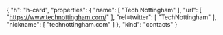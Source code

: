 {
  "h": "h-card",
  "properties": {
    "name": [
      "Tech Nottingham"
    ],
    "url": [
      "https://www.technottingham.com/"
    ],
    "rel=twitter": [
      "TechNottingham"
    ],
    "nickname": [
      "technottingham.com"
    ]
  },
  "kind": "contacts"
}
